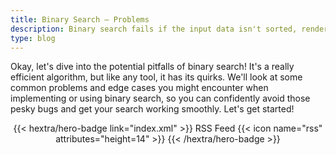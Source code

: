 ```yaml
---
title: Binary Search – Problems
description: Binary search fails if the input data isn't sorted, rendering it useless for unsorted lists or arrays.
type: blog
---
```


Okay, let's dive into the potential pitfalls of binary search!  It's a really efficient algorithm, but like any tool, it has its quirks.  We'll look at some common problems and edge cases you might encounter when implementing or using binary search, so you can confidently avoid those pesky bugs and get your search working smoothly. Let's get started!

<div style="text-align: center; margin-top: 1em;">
{{< hextra/hero-badge link="index.xml" >}}
  <span>RSS Feed</span>
  {{< icon name="rss" attributes="height=14" >}}
{{< /hextra/hero-badge >}}
</div>
